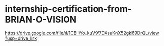 # internship-certification-from-BRIAN-O-VISION

https://drive.google.com/file/d/1CBiIiYo_kuV9f7DXsuKnX52gki69DrQL/view?usp=drive_link
